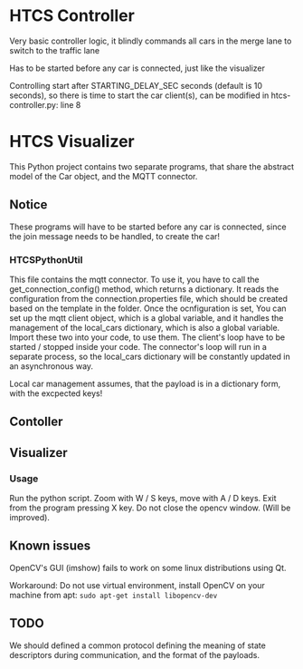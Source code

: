 # HTCS Controller

Very basic controller logic, it blindly commands all cars in the merge lane to switch to the traffic lane

Has to be started before any car is connected, just like the visualizer

Controlling start after STARTING_DELAY_SEC seconds (default is 10 seconds), so there is time to start the car client(s), can be modified in htcs-controller.py: line 8

# HTCS Visualizer

This Python project contains two separate programs, that share the abstract model of the Car object, and the MQTT connector.

## Notice

These programs will have to be started before any car is connected, since the join message needs to be handled, to create the car!

### HTCSPythonUtil

This file contains the mqtt connector. To use it, you have to call the get_connection_config() method, which returns a dictionary.
It reads the configuration from the connection.properties file, which should be created based on the template in the folder. Once the ocnfiguration is set, You can set up the mqtt client object, which is a global variable, and it handles the management of the local_cars dictionary, which is also a global variable. Import these two into your code, to use them. The client's loop have to be started / stopped inside your code. The connector's loop will run in a separate process, so the local_cars dictionary will be constantly updated in an asynchronous way.

Local car management assumes, that the payload is in a dictionary form, with the excpected keys!

## Contoller

## Visualizer

### Usage

Run the python script. Zoom with W / S keys, move with A / D keys. Exit from the program pressing X key. Do not close the opencv window.
(Will be improved). 

## Known issues

OpenCV's GUI (imshow) fails to work on some linux distributions using Qt.

Workaround:
Do not use virtual environment, install OpenCV on your machine from apt:
`sudo apt-get install libopencv-dev`

## TODO

We should defined a common protocol defining the meaning of state descriptors during communication, and the format of the payloads.
